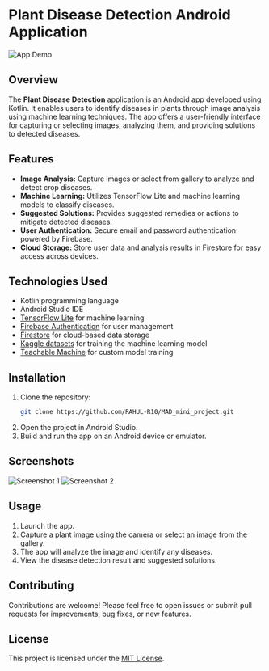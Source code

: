 
# Plant Disease Detection Android Application

![App Demo](demo.gif)

## Overview

The **Plant Disease Detection** application is an Android app developed using Kotlin. It enables users to identify diseases in plants through image analysis using machine learning techniques. The app offers a user-friendly interface for capturing or selecting images, analyzing them, and providing solutions to detected diseases.

## Features

- **Image Analysis:** Capture images or select from gallery to analyze and detect crop diseases.
- **Machine Learning:** Utilizes TensorFlow Lite and machine learning models to classify diseases.
- **Suggested Solutions:** Provides suggested remedies or actions to mitigate detected diseases.
- **User Authentication:** Secure email and password authentication powered by Firebase.
- **Cloud Storage:** Store user data and analysis results in Firestore for easy access across devices.

## Technologies Used

- Kotlin programming language
- Android Studio IDE
- [TensorFlow Lite](https://www.tensorflow.org/lite) for machine learning 
- [Firebase Authentication](https://firebase.google.com/) for user management
- [Firestore](https://firebase.google.com/) for cloud-based data storage
- [Kaggle datasets](https://www.kaggle.com/datasets/vipoooool/new-plant-diseases-dataset) for training the machine learning model
- [Teachable Machine](https://teachablemachine.withgoogle.com/) for custom model training

## Installation

1. Clone the repository:
   ```bash
   git clone https://github.com/RAHUL-R10/MAD_mini_project.git
   ```
2. Open the project in Android Studio.
3. Build and run the app on an Android device or emulator.

## Screenshots

![Screenshot 1](screenshots/screenshot1.png)
![Screenshot 2](screenshots/screenshot2.png)



## Usage

1. Launch the app.
2. Capture a plant image using the camera or select an image from the gallery.
3. The app will analyze the image and identify any diseases.
4. View the disease detection result and suggested solutions.

## Contributing

Contributions are welcome! Please feel free to open issues or submit pull requests for improvements, bug fixes, or new features.

## License

This project is licensed under the [MIT License](LICENSE).




 
